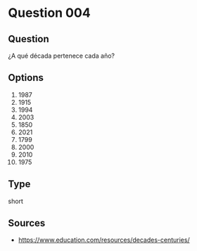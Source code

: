 # Question 004

## Question
¿A qué década pertenece cada año?

## Options
1. 1987
2. 1915
3. 1994
4. 2003
5. 1850
6. 2021
7. 1799
8. 2000
9. 2010
10. 1975

## Type
short

## Sources
- https://www.education.com/resources/decades-centuries/